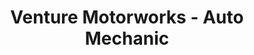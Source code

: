 ---
title: "Venture Motorworks - Auto Mechanic"
url: /calgary/venture-motorworks-auto-mechanic/
shop: car repair
---